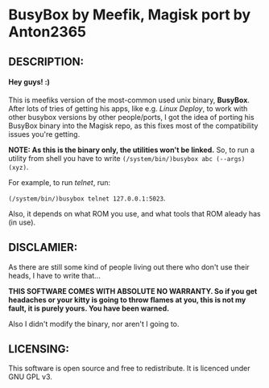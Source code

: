 # BusyBox by Meefik, Magisk port by Anton2365

## DESCRIPTION:

#### Hey guys! :)

This is meefiks version of the most-common used unix binary, **BusyBox**.
After lots of tries of getting his apps, like e.g. *Linux Deploy*, to work with other busybox versions by other people/ports, I got the idea of porting his BusyBox binary into the Magisk repo, as this fixes most of the compatibility issues you're getting.

**NOTE: As this is the binary only, the utilities won't be linked.** So, to run a utility from shell you have to write
`(/system/bin/)busybox abc (--args) (xyz)`.

For example, to run *telnet*, run:

`(/system/bin/)busybox telnet 127.0.0.1:5023`.

Also, it depends on what ROM you use, and what tools that ROM aleady has (in use).

## DISCLAMIER:

As there are still some kind of people living out there who don't use their heads, I have to write that...

**THIS SOFTWARE COMES WITH ABSOLUTE NO WARRANTY. So if you get headaches or your kitty is going to throw flames at you, this is not my fault, it is purely yours. You have been warned.**

Also I didn't modify the binary, nor aren't I going to.

## LICENSING:

This software is open source and free to redistribute. It is licenced under GNU GPL v3.
